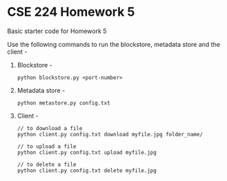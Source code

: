 # CSE 224 Homework 5

Basic starter code for Homework 5

Use the following commands to run the blockstore, metadata store and the client - 

1. Blockstore - 

   ```shell
   python blockstore.py <port-number>
   ```

2. Metadata store - 

   ```shell
   python metastore.py config.txt
   ```

3. Client - 

   ```shell
   // to download a file
   python client.py config.txt download myfile.jpg folder_name/
   
   // to upload a file
   python client.py config.txt upload myfile.jpg
   
   // to delete a file
   python client.py config.txt delete myfile.jpg
   ```

